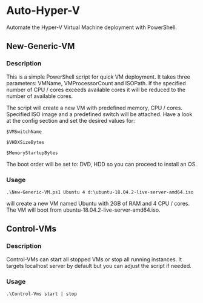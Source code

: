# Auto-Hyper-V
Automate the Hyper-V Virtual Machine deployment with PowerShell.

## New-Generic-VM

### Description

This is a simple PowerShell script for quick VM deployment. It takes three parameters: VMName, VMProcessorCount and ISOPath. If the specified number of CPU / cores exceeds available cores it will be reduced to the number of available cores.

The script will create a new VM with predefined memory, CPU / cores. Specified ISO image and a predefined switch will be attached. Have a look at the config section and set the desired values for:

```$VMSwitchName```

```$VHDXSizeBytes```

```$MemoryStartupBytes```

The boot order will be set to: DVD, HDD so you can proceed to install an OS.

### Usage
```.\New-Generic-VM.ps1 Ubuntu 4 d:\ubuntu-18.04.2-live-server-amd64.iso```

will create a new VM named Ubuntu with 2GB of RAM and 4 CPU / cores. The VM will boot from ubuntu-18.04.2-live-server-amd64.iso.

## Control-VMs

### Description

Control-VMs can start all stopped VMs or stop all running instances. It targets localhost server by default but you can adjust the script if needed.

### Usage

```.\Control-Vms start | stop```
